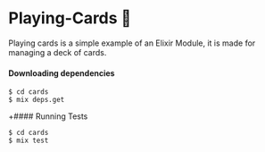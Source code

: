 # Playing-Cards :flower_playing_cards:

Playing cards is a simple example of an Elixir Module, it is made for managing a deck of cards.

#### Downloading dependencies

```
$ cd cards 
$ mix deps.get
```

+#### Running Tests

```
$ cd cards 
$ mix test
```


